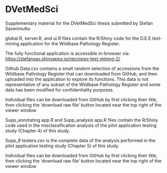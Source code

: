 # DVetMedSci
Supplementary material for the DVetMedSci thesis submitted by Stefan Saverimuttu

global.R, server.R, and ui.R files contain the R/Shiny code for the D.E.E text-mining application for the Wildbase Pathology Register. 

The fully functional application is accessible in-browser via:  https://stefansav.shinyapps.io/necropsy-text-mining-2/ 

Github Data.csv contains a small random selection of accessions from the Wildbase Pathology Register that can downloaded from GitHub, and then uploaded into the application to explore its functions. This data is not representative of any subset of the Wildbase Pathology Register and some data has been modified for confidentiality purposes. 

Individual files can be downloaded from GitHub by first clicking their title, then clicking the ‘download raw file’ button located near the top right of the viewer window

Supp_annotating app.R and Supp_analysis app.R files contain the R/Shiny code used in the misclassification analysis of the pilot application testing study (Chapter 4) of this study. 

Supp_9 testers.csv is the complete data of the analysis performed in the pilot application testing study (Chapter 5) of this study.  

Individual files can be downloaded from GitHub by first clicking their title, then clicking the ‘download raw file’ button located near the top right of the viewer window

